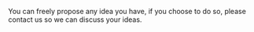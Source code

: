 You can freely propose any idea you have, if you choose to do so, please contact us so we can discuss your ideas.
